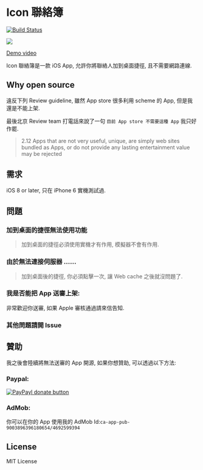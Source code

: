 # Icon 聯絡簿

[![Build Status](https://travis-ci.org/shinrenpan/IconContacts.svg)](https://travis-ci.org/shinrenpan/IconContacts)

![](https://raw.githubusercontent.com/shinrenpan/IconContacts/master/IconContacts/Images.xcassets/AppIcon.appiconset/Icon-60@2x.png)

[Demo video](http://youtu.be/pwvFJ4OEjlg)

Icon 聯絡簿是一款 iOS App, 允許你將聯絡人加到桌面捷徑, 且不需要網路連線.

## Why open source

違反下列 Review guideline, 雖然 App store 很多利用 scheme 的 App, 但是我還是不能上架.

最後北京 Review team 打電話來說了一句 `目前 App store 不需要這種 App` 我只好作罷.

>2.12
>Apps that are not very useful, unique, are simply web sites bundled as Apps, or do not provide any lasting entertainment value may be rejected

## 需求

iOS 8 or later, 只在 iPhone 6 實機測試過.

## 問題

### 加到桌面的捷徑無法使用功能

>加到桌面的捷徑必須使用實機才有作用, 模擬器不會有作用.

### 由於無法連接伺服器 ......

>加到桌面後的捷徑, 你必須點擊一次, 讓 Web cache 之後就沒問題了.

### 我是否能把 App 送審上架:

非常歡迎你送審, 如果 Apple 審核通過請來信告知.

### 其他問題請開 Issue

## 贊助

我之後會陸續將無法送審的 App 開源, 如果你想贊助, 可以透過以下方法:

### Paypal:

[![PayPayl donate button](https://www.paypal.com/en_US/i/btn/btn_donateCC_LG.gif)](https://www.paypal.com/cgi-bin/webscr?cmd=_s-xclick&hosted_button_id=LC58N7VZUST5N "Donate")

### AdMob:

你可以在你的 App 使用我的 AdMob Id:`ca-app-pub-9003896396180654/4692599394`

## License

MIT License
